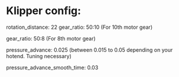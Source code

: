 
# Klipper config:

rotation_distance: 22 
gear_ratio: 50:10  (For 10th motor gear)

gear_ratio: 50:8   (For 8th motor gear)

pressure_advance: 0.025  (between 0.015 to 0.05 depending on your hotend. Tuning necessary)

pressure_advance_smooth_time: 0.03
